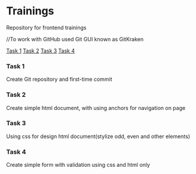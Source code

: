 ﻿# Trainings
Repository for frontend trainings

//To work with GitHub used Git GUI known as GitKraken

[Task 1](#task-1)
[Task 2](#task-2)
[Task 3](#task-3)
[Task 4](#task-4)

### Task 1
Create Git repository and first-time commit

### Task 2
Create simple html document, with using anchors for navigation on page

### Task 3
Using css for design html document(stylize odd, even and other elements)

### Task 4
Create simple form with validation using css and html only
